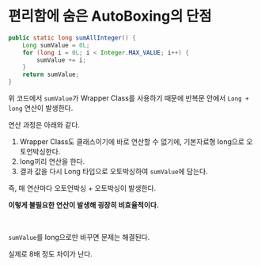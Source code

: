# 편리함에 숨은 AutoBoxing의 단점

```java
public static long sumAllInteger() {
    Long sumValue = 0L;
    for (long i = 0L; i < Integer.MAX_VALUE; i++) {
        sumValue += i;
    }
    return sumValue;
}
```
위 코드에서 `sumValue`가 Wrapper Class를 사용하기 때문에 반복문 안에서 `Long + long` 연산이 발생한다.

연산 과정은 아래와 같다.
1. Wrapper Class도 클래스이기에 바로 연산할 수 없기에, 기본자료형 long으로 오토언박싱한다.
2. long끼리 연산을 한다.
3. 결과 값을 다시 Long 타입으로 오토박싱하여 `sumValue`에 담는다.

즉, 매 연산마다 오토언박싱 + 오토박싱이 발생한다.

**이렇게 불필요한 연산이 발생해 굉장히 비효율적이다.**

<br>

`sumValue`를 long으로만 바꾸면 문제는 해결된다.

실제로 8배 정도 차이가 난다.
